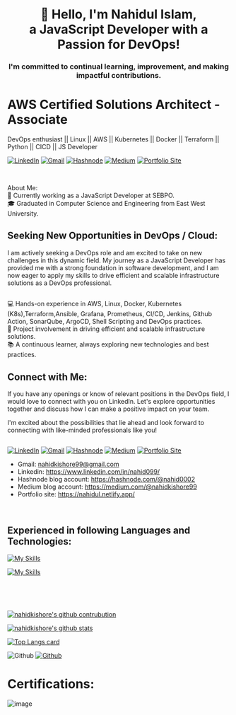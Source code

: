 ### <h1 align="center">👋 Hello, I'm Nahidul Islam,<br>a JavaScript Developer with a Passion for DevOps! </h1>
<h3 align="center">I'm committed to continual learning, improvement, and making impactful contributions.</h3>

## <h1> AWS Certified Solutions Architect - Associate </h1>
DevOps enthusiast || Linux || AWS || Kubernetes || Docker || Terraform || Python || CICD || JS Developer  <br>

[![LinkedIn](https://img.shields.io/badge/-LinkedIn-blue?style=for-the-badge&logo=linkedin)](https://www.linkedin.com/in/nahid099/)
[![Gmail](https://img.shields.io/badge/-Gmail-red?style=for-the-badge&logo=gmail)](mailto:nahidkishore99@gmail.com) [![Hashnode](https://img.shields.io/badge/-Hashnode-purple?style=for-the-badge&logo=hashnode)](https://hashnode.com/@nahid0002/) [![Medium](https://img.shields.io/badge/-Medium-black?style=for-the-badge&logo=medium)](https://medium.com/@nahidkishore99) [![Portfolio Site](https://img.shields.io/badge/-Portfolio%20Site-green?style=for-the-badge)](https://nahidul.netlify.app/)

<br>

About Me: <br>
💼 Currently working as a JavaScript Developer at SEBPO. <br>
🎓 Graduated in Computer Science and Engineering from East West University.


## Seeking New Opportunities in DevOps / Cloud:
I am actively seeking a DevOps role and am excited to take on new challenges in this dynamic field. My journey as a JavaScript Developer has provided me with a strong foundation in software development, and I am now eager to apply my skills to drive efficient and scalable infrastructure solutions as a DevOps professional.

##
💻 Hands-on experience in AWS, Linux, Docker, Kubernetes (K8s),Terraform,Ansible, Grafana, Prometheus, CI/CD, Jenkins, Github Action, SonarQube, ArgoCD, Shell Scripting and DevOps practices. <br>
🚀 Project involvement in driving efficient and scalable infrastructure solutions. <br>
📚 A continuous learner, always exploring new technologies and best practices.
<br>
## Connect with Me:
If you have any openings or know of relevant positions in the DevOps field, I would love to connect with you on LinkedIn. Let's explore opportunities together and discuss how I can make a positive impact on your team.

I'm excited about the possibilities that lie ahead and look forward to connecting with like-minded professionals like you!

##
[![LinkedIn](https://img.shields.io/badge/-LinkedIn-blue?style=for-the-badge&logo=linkedin)](https://www.linkedin.com/in/nahid099/)
[![Gmail](https://img.shields.io/badge/-Gmail-red?style=for-the-badge&logo=gmail)](mailto:nahidkishore99@gmail.com) [![Hashnode](https://img.shields.io/badge/-Hashnode-purple?style=for-the-badge&logo=hashnode)](https://hashnode.com/@nahid0002/) [![Medium](https://img.shields.io/badge/-Medium-black?style=for-the-badge&logo=medium)](https://medium.com/@nahidkishore99) [![Portfolio Site](https://img.shields.io/badge/-Portfolio%20Site-green?style=for-the-badge)](https://nahidul.netlify.app/)


- Gmail: nahidkishore99@gmail.com
- Linkedin: https://www.linkedin.com/in/nahid099/
- Hashnode blog account: https://hashnode.com/@nahid0002
- Medium blog account: https://medium.com/@nahidkishore99
- Portfolio site: https://nahidul.netlify.app/



<!-- [![LinkedIn Connect](https://img.shields.io/badge/%20-Connect-black?color=14171A&labelColor=212121&logo=linkedin&logoColor=ffffff)](https://www.linkedin.com/in/nahid099/) 
[![Facebook Add](https://img.shields.io/badge/%20-Follow-black?color=14171A&labelColor=1976d2&logo=facebook&logoColor=ffffff)](https://www.facebook.com/nahid.kishore/)
[![Website portfolio](https://img.shields.io/badge/%20-Follow-black?color=14171A&labelColor=1976d2&logo=website&logoColor=ffffff)](https://nahidul.netlify.app/) -->
<br/>

## Experienced in following Languages and Technologies:
[![My Skills](https://skillicons.dev/icons?i=aws,docker,kubernetes,ansible,jenkins,linux,grafana,prometheus,git,gitlab,github,githubactions,nginx,powershell,bash,vscode,postman&perline=10&theme=dark)](https://skillicons.dev)

[![My Skills](https://skillicons.dev/icons?i=js,react,nodejs,express,c,py,mongodb,mysql,firebase,netlify,heroku,redux,bootstrap,tailwind,materialui&perline=10&theme=dark)](https://skillicons.dev)
 
 
 <!--
<p align="center">
  <a href="https://skillicons.dev">
    <img src="https://skillicons.dev/icons?i=js,react,nodejs,express,aws,docker,kubernetes,git,ansible,jenkins,redux,tailwind,materialui,mongodb,mysql &theme=dark" />
  </a>
</p>
<p align="center">
  <a href="https://skillicons.dev">
    <img src="https://skillicons.dev/icons?i=c,py,firebase,git,vscode,powershell,bash,postman,netlify,heroku,gitlab,nginx," />
  </a>
</p>
-->
<br />
<br/>
<br/>

[![nahidkishore's github contrubution](https://github-readme-streak-stats.herokuapp.com/?user=nahidkishore&show_icons=true&theme=synthwave)](https://github.com/nahidkishore)


[![nahidkishore's github stats](https://github-readme-stats.vercel.app/api?username=nahidkishore&show_icons=true&theme=cobalt)](https://github.com/nahidkishore/github-readme-stats)

[![Top Langs card](https://github-readme-stats.vercel.app/api/top-langs/?username=nahidkishore&card_width=550&show_icons=true&theme=radical&layout=compact&langs_count=30)](https://github.com/nahidkishore)



![Github](https://visitor-badge.laobi.icu/badge?page_id=nahidkishore)
[![Github](https://img.shields.io/github/followers/nahidkishore?label=Follow&style=social)](https://github.com/nahidkishore)

# Certifications:
![image](https://github.com/nahidkishore/nahidkishore/assets/39863835/c25f8816-dceb-4498-9f31-7d14dc42c0e3)

